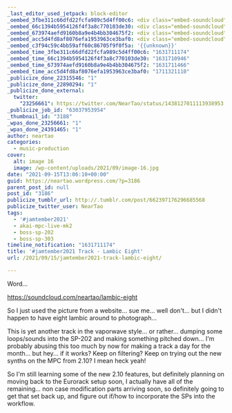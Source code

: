 ```yaml
---
_last_editor_used_jetpack: block-editor
_oembed_3fbe311c66dfd22fcfa989c5d4ff00c6: <div class="embed-soundcloud"><iframe title="Lambic Eight by NearTao" width="620" height="400" scrolling="no" frameborder="no" src="https://w.soundcloud.com/player/?visual=true&url=https%3A%2F%2Fapi.soundcloud.com%2Ftracks%2F1125052690&show_artwork=true&maxheight=930&maxwidth=620"></iframe></div>
_oembed_66c1394b5954126f4f3a8c770103de30: <div class="embed-soundcloud"><iframe title="Lambic Eight by NearTao" width="750" height="400" scrolling="no" frameborder="no" src="https://w.soundcloud.com/player/?visual=true&url=https%3A%2F%2Fapi.soundcloud.com%2Ftracks%2F1125052690&show_artwork=true&maxheight=1000&maxwidth=750"></iframe></div>
_oembed_673974aefd9160b8a9e4b4bb304675f2: <div class="embed-soundcloud"><iframe title="Lambic Eight by NearTao" width="500" height="400" scrolling="no" frameborder="no" src="https://w.soundcloud.com/player/?visual=true&url=https%3A%2F%2Fapi.soundcloud.com%2Ftracks%2F1125052690&show_artwork=true&maxheight=750&maxwidth=500"></iframe></div>
_oembed_acc5d4fd8af8076efa1953963ce3baf0: <div class="embed-soundcloud"><iframe title="Lambic Eight by NearTao" width="500" height="400" scrolling="no" frameborder="no" src="https://w.soundcloud.com/player/?visual=true&url=https%3A%2F%2Fapi.soundcloud.com%2Ftracks%2F1125052690&show_artwork=true&maxheight=750&maxwidth=500"></iframe></div>
_oembed_c3f94c59c4bb59aff60c86705f9f0f5a: '{{unknown}}'
_oembed_time_3fbe311c66dfd22fcfa989c5d4ff00c6: "1631711174"
_oembed_time_66c1394b5954126f4f3a8c770103de30: "1631710946"
_oembed_time_673974aefd9160b8a9e4b4bb304675f2: "1631711466"
_oembed_time_acc5d4fd8af8076efa1953963ce3baf0: "1711321110"
_publicize_done_22315546: "1"
_publicize_done_22890294: "1"
_publicize_done_external:
  twitter:
    "23256661": https://twitter.com/NearTao/status/1438127011113938953
_publicize_job_id: "63037953954"
_thumbnail_id: "3188"
_wpas_done_23256661: "1"
_wpas_done_24391465: "1"
author: neartao
categories:
  - music-production
cover:
  alt: image 16
  image: /wp-content/uploads/2021/09/image-16.jpg
date: "2021-09-15T13:06:10+00:00"
guid: https://neartao.wordpress.com/?p=3186
parent_post_id: null
post_id: "3186"
publicize_tumblr_url: http://.tumblr.com/post/662397176296685568
publicize_twitter_user: NearTao
tags:
  - '#jamtember2021'
  - akai-mpc-live-mk2
  - boss-sp-202
  - boss-sp-303
timeline_notification: "1631711174"
title: '#jamtember2021 Track - Lambic Eight'
url: /2021/09/15/jamtember2021-track-lambic-eight/

---
```

Word...

https://soundcloud.com/neartao/lambic-eight

So I just used the picture from a website... sue me... well don't... but I didn't happen to have eight lambic around to photograph...

This is yet another track in the vaporwave style... or rather... dumping some loops/sounds into the SP-202 and making something pitched down... I'm probably abusing this too much by now for making a track a day for the month... but hey... if it works? Keep on filtering? Keep on trying out the new synths on the MPC from 2.10? I mean heck yeah!

So I'm still learning some of the new 2.10 features, but definitely planning on moving back to the Eurorack setup soon, I actually have all of the remaining... non case modification parts arriving soon, so definitely going to get that set back up, and figure out if/how to incorporate the SPs into the workflow.
